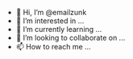 - 👋 Hi, I’m @emailzunk
- 👀 I’m interested in ...
- 🌱 I’m currently learning ...
- 💞️ I’m looking to collaborate on ...
- 📫 How to reach me ...

<!---
emailzunk/emailzunk is a ✨ special ✨ repository because its `README.md` (this file) appears on your GitHub profile.
You can click the Preview link to take a look at your changes.
--->
